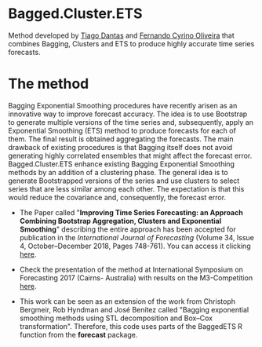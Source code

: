 # Bagged.Cluster.ETS
Method developed by <a href="https://www.linkedin.com/in/tiagomendesdantas/"> Tiago Dantas</a> and <a href="http://www.ind.puc-rio.br/equipe/fernando-luiz-cyrino-oliveira/"> Fernando Cyrino Oliveira</a> that combines Bagging, Clusters and ETS to produce highly accurate time series forecasts.

# The method
Bagging Exponential Smoothing procedures have recently arisen as an innovative way to improve forecast accuracy. The idea is to use Bootstrap to generate multiple versions of the time series and, subsequently, apply an Exponential Smoothing (ETS) method to produce forecasts for each of them. The final result is obtained aggregating the forecasts. The main drawback of existing procedures is that Bagging itself does not avoid generating highly correlated ensembles that might affect the forecast error. Bagged.Cluster.ETS enhance existing Bagging Exponential Smoothing methods by an addition of a clustering phase. The general idea is to generate Bootstrapped versions of the series and use clusters to select series that are less similar among each other. The expectation is that this would reduce the covariance and, consequently, the forecast error.

- The Paper called "**Improving Time Series Forecasting: an Approach Combining Bootstrap Aggregation, Clusters and Exponential Smoothing**" describing the entire approach has been accepted for publication in the *International Journal of Forecasting* (Volume 34, Issue 4, October–December 2018, Pages 748-761). You can access it clicking <a href="https://www.sciencedirect.com/science/article/pii/S0169207018300888">here</a>.

- Check the presentation of the method at International Symposium on Forecasting 2017 (Cairns- Australia) with results on the M3-Competition <a href="https://forecasters.org/wp-content/uploads/gravity_forms/7-c6dd08fee7f0065037affb5b74fec20a/2017/07/isf2017_tiago_fernando_simple3.pdf">here</a>.

- This work can be seen as an extension of the work from Christoph Bergmeir, Rob Hyndman and José Benítez called "Bagging exponential smoothing methods using STL decomposition and Box–Cox transformation". Therefore, this code uses parts of the BaggedETS R function from the **forecast** package. 

